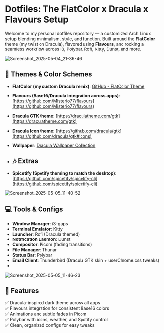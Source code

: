 # Dotfiles: The FlatColor x Dracula x Flavours Setup

Welcome to my personal dotfiles repository — a customized Arch Linux setup blending minimalism, style, and function. Built around the **FlatColor** theme (my twist on Dracula), flavored using **Flavours**, and rocking a seamless workflow across i3, Polybar, Rofi, Kitty, Dunst, and more.

![Screenshot_2025-05-04_21-36-46](https://github.com/user-attachments/assets/4d061851-97dc-4aa2-90ff-fe73d0fde0a0)

## 🎨 Themes & Color Schemes

- **FlatColor (my custom Dracula remix)**: [GitHub - FlatColor Theme](https://github.com/dracula/dracula-theme)  
- **Flavours (Base16/Dracula integration across apps)**: [https://github.com/Misterio77/flavours](https://github.com/Misterio77/flavours)
- **Dracula GTK theme**: [https://draculatheme.com/gtk](https://draculatheme.com/gtk)
- **Dracula Icon theme**: [https://github.com/dracula/gtk](https://github.com/dracula/gtk#icons)
- **Wallpaper**: [Dracula Wallpaper Collection](https://draculatheme.com/wallpaper)

- ## 🎶 Extras

- **Spicetify (Spotify theming to match the desktop)**: [https://github.com/spicetify/spicetify-cli](https://github.com/spicetify/spicetify-cli)

![Screenshot_2025-05-05_11-40-52](https://github.com/user-attachments/assets/2e5dd460-5aa5-4997-b643-b9ef50ba6389)

## 💻 Tools & Configs

- **Window Manager**: i3-gaps
- **Terminal Emulator**: Kitty
- **Launcher**: Rofi (Dracula themed)
- **Notification Daemon**: Dunst
- **Compositor**: Picom (fading transitions)
- **File Manager**: Thunar
- **Status Bar**: Polybar
- **Email Client**: Thunderbird (Dracula GTK skin + userChrome.css tweaks)
- 
![Screenshot_2025-05-05_11-46-23](https://github.com/user-attachments/assets/465dcab8-984a-43eb-bb4e-3f266653af6c)

## 🚀 Features

✅ Dracula-inspired dark theme across all apps  
✅ Flavours integration for consistent Base16 colors  
✅ Animations and subtle fades in Picom  
✅ Polybar with icons, weather, and Spotify control  
✅ Clean, organized configs for easy tweaks  
